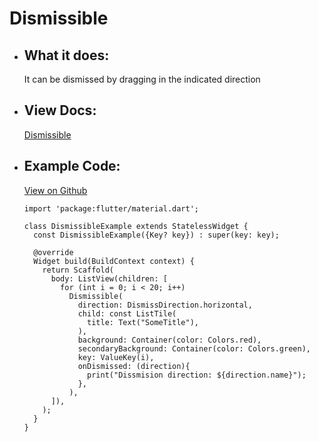# Dismissible

- ## What it does:
  It can be dismissed by dragging in the indicated direction

- ## View Docs:
  [Dismissible](https://api.flutter.dev/flutter/widgets/Dismissible-class.html)
  
- ## Example Code:
  [View on Github](https://github.com/TheUltimateOptimist/Widgets/blob/master/example_writer/lib/dismissible_example.dart)

  ```
  import 'package:flutter/material.dart';

  class DismissibleExample extends StatelessWidget {
    const DismissibleExample({Key? key}) : super(key: key);

    @override
    Widget build(BuildContext context) {
      return Scaffold(
        body: ListView(children: [
          for (int i = 0; i < 20; i++)
            Dismissible(
              direction: DismissDirection.horizontal,
              child: const ListTile(
                title: Text("SomeTitle"),
              ),
              background: Container(color: Colors.red),
              secondaryBackground: Container(color: Colors.green),
              key: ValueKey(i),
              onDismissed: (direction){
                print("Dissmision direction: ${direction.name}");
              },
            ),
        ]),
      );
    }
  }
  ```